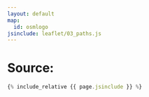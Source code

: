 ```yaml
---
layout: default
map:
  id: osmlogo
jsinclude: leaflet/03_paths.js
---
```

# Source:

```javascript
{% include_relative {{ page.jsinclude }} %}
```
